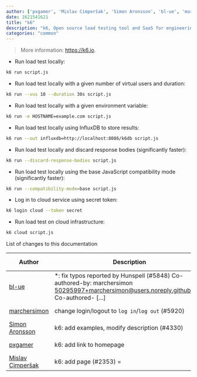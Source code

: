 ```yaml
---
author: ['pxgamer', 'Mislav Cimperšak', 'Simon Aronsson', 'bl-ue', 'marchersimon']
date: 1621541621
title: "k6"
description: "k6, Open source load testing tool and SaaS for engineering teams."
categories: "common"
---
```

> More information: <https://k6.io>.

- Run load test locally:

```bash
k6 run script.js
```

- Run load test locally with a given number of virtual users and duration:

```bash
k6 run --vus 10 --duration 30s script.js
```

- Run load test locally with a given environment variable:

```bash
k6 run -e HOSTNAME=example.com script.js
```

- Run load test locally using InfluxDB to store results:

```bash
k6 run --out influxdb=http://localhost:8086/k6db script.js
```

- Run load test locally and discard response bodies (significantly faster):

```bash
k6 run --discard-response-bodies script.js
```

- Run load test locally using the base JavaScript compatibility mode (significantly faster):

```bash
k6 run --compatibility-mode=base script.js
```

- Log in to cloud service using secret token:

```bash
k6 login cloud --token secret
```

- Run load test on cloud infrastructure:

```bash
k6 cloud script.js
```
List of changes to this documentation


Author | Description | ISO 8601 Date | GitHub link
------|-----|-----|-----
[bl-ue](mailto:54780737+bl-ue@users.noreply.github.com) | *: fix typos reported by Hunspell (#5848) Co-authored-by: marchersimon <50295997+marchersimon@users.noreply.github.com> Co-authored- [...] | 2021-05-20T22:13:41 | [8ebd171d6f00](https://github.com/tldr-pages/tldr/commit/8ebd171d6f001698709fefc02b1fd5cc9f3a99c4)
[marchersimon](mailto:50295997+marchersimon@users.noreply.github.com) | change login/logout to `log in`/`log out` (#5920) | 2021-05-14T02:42:15 | [be88cdda9201](https://github.com/tldr-pages/tldr/commit/be88cdda9201a6262af27d8788e222b5df98cc9c)
[Simon Aronsson](mailto:simme@arcticbit.se) | k6: add examples, modify description (#4330) | 2020-09-13T01:06:49 | [2d2258772db6](https://github.com/tldr-pages/tldr/commit/2d2258772db63ec4bbe7f4557237d03058dc8952)
[pxgamer](mailto:owzie123@gmail.com) | k6: add link to homepage | 2019-06-06T04:42:48 | [fcc90a35a77a](https://github.com/tldr-pages/tldr/commit/fcc90a35a77a63eac8f15277f86acc9e62acd68d)
[Mislav Cimperšak](mailto:mislav.cimpersak@gmail.com) | k6: add page (#2353) = | 2018-09-26T21:59:58 | [3eae85401def](https://github.com/tldr-pages/tldr/commit/3eae85401def777e180ced7914d9793a65703ab1)


